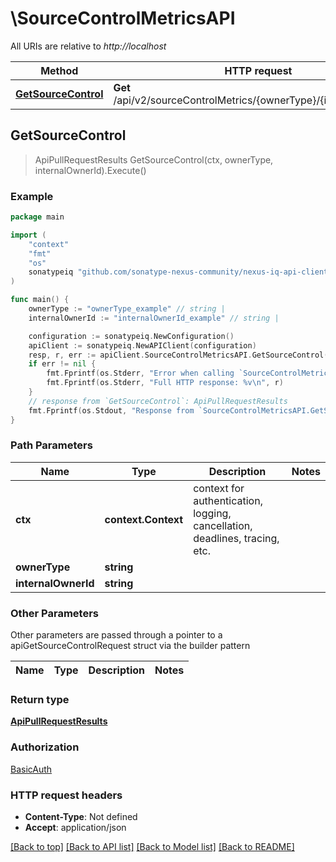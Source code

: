 # \SourceControlMetricsAPI

All URIs are relative to *http://localhost*

Method | HTTP request | Description
------------- | ------------- | -------------
[**GetSourceControl**](SourceControlMetricsAPI.md#GetSourceControl) | **Get** /api/v2/sourceControlMetrics/{ownerType}/{internalOwnerId} | 



## GetSourceControl

> ApiPullRequestResults GetSourceControl(ctx, ownerType, internalOwnerId).Execute()



### Example

```go
package main

import (
	"context"
	"fmt"
	"os"
	sonatypeiq "github.com/sonatype-nexus-community/nexus-iq-api-client-go"
)

func main() {
	ownerType := "ownerType_example" // string | 
	internalOwnerId := "internalOwnerId_example" // string | 

	configuration := sonatypeiq.NewConfiguration()
	apiClient := sonatypeiq.NewAPIClient(configuration)
	resp, r, err := apiClient.SourceControlMetricsAPI.GetSourceControl(context.Background(), ownerType, internalOwnerId).Execute()
	if err != nil {
		fmt.Fprintf(os.Stderr, "Error when calling `SourceControlMetricsAPI.GetSourceControl``: %v\n", err)
		fmt.Fprintf(os.Stderr, "Full HTTP response: %v\n", r)
	}
	// response from `GetSourceControl`: ApiPullRequestResults
	fmt.Fprintf(os.Stdout, "Response from `SourceControlMetricsAPI.GetSourceControl`: %v\n", resp)
}
```

### Path Parameters


Name | Type | Description  | Notes
------------- | ------------- | ------------- | -------------
**ctx** | **context.Context** | context for authentication, logging, cancellation, deadlines, tracing, etc.
**ownerType** | **string** |  | 
**internalOwnerId** | **string** |  | 

### Other Parameters

Other parameters are passed through a pointer to a apiGetSourceControlRequest struct via the builder pattern


Name | Type | Description  | Notes
------------- | ------------- | ------------- | -------------



### Return type

[**ApiPullRequestResults**](ApiPullRequestResults.md)

### Authorization

[BasicAuth](../README.md#BasicAuth)

### HTTP request headers

- **Content-Type**: Not defined
- **Accept**: application/json

[[Back to top]](#) [[Back to API list]](../README.md#documentation-for-api-endpoints)
[[Back to Model list]](../README.md#documentation-for-models)
[[Back to README]](../README.md)

